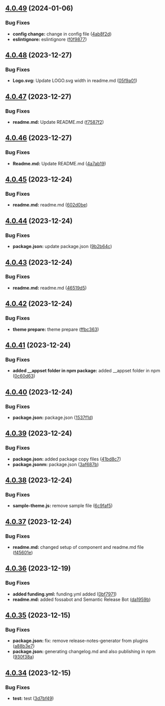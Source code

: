 ## [4.0.49](https://github.com/opensrc0/fe-theme/compare/v4.0.48...v4.0.49) (2024-01-06)


### Bug Fixes

* **config change:** change in config file ([4ab8f2d](https://github.com/opensrc0/fe-theme/commit/4ab8f2d89f0869b9e0aa89cd932978fe0eb5a1a1))
* **eslintignore:** eslintignore ([f0f9877](https://github.com/opensrc0/fe-theme/commit/f0f9877b36f036843995c5c13a22dd1ea2034aee))

## [4.0.48](https://github.com/opensrc0/fe-theme/compare/v4.0.47...v4.0.48) (2023-12-27)


### Bug Fixes

* **Logo.svg:** Update LOGO.svg width in readme.md ([05f9a01](https://github.com/opensrc0/fe-theme/commit/05f9a01cab650531ec4f8ba85a2b27d8d3ed422a))

## [4.0.47](https://github.com/opensrc0/fe-theme/compare/v4.0.46...v4.0.47) (2023-12-27)


### Bug Fixes

* **readme.md:** Update README.md ([f7587f2](https://github.com/opensrc0/fe-theme/commit/f7587f22d28e75a8afa84ef23c52045eb04136ec))

## [4.0.46](https://github.com/opensrc0/fe-theme/compare/v4.0.45...v4.0.46) (2023-12-27)


### Bug Fixes

* **Readme.md:** Update README.md ([4a7ab19](https://github.com/opensrc0/fe-theme/commit/4a7ab1972c3a6e1a17a01ba22257810d962b35c7))

## [4.0.45](https://github.com/opensrc0/fe-theme/compare/v4.0.44...v4.0.45) (2023-12-24)


### Bug Fixes

* **readme.md:** readme.md ([602d0be](https://github.com/opensrc0/fe-theme/commit/602d0beb043f74d8a59e638b8b4423e20820b992))

## [4.0.44](https://github.com/opensrc0/fe-theme/compare/v4.0.43...v4.0.44) (2023-12-24)


### Bug Fixes

* **package.json:** update package.json ([9b2b64c](https://github.com/opensrc0/fe-theme/commit/9b2b64c3d0df31e74f66331e875e740da0edf77a))

## [4.0.43](https://github.com/opensrc0/fe-theme/compare/v4.0.42...v4.0.43) (2023-12-24)


### Bug Fixes

* **readme.md:** readme.md ([46519d5](https://github.com/opensrc0/fe-theme/commit/46519d5005d9ffbd92f721ac444a3097e4f74ee5))

## [4.0.42](https://github.com/opensrc0/fe-theme/compare/v4.0.41...v4.0.42) (2023-12-24)


### Bug Fixes

* **theme prepare:** theme prepare ([ffbc363](https://github.com/opensrc0/fe-theme/commit/ffbc36386870fbd95fea43b6b41ea7cea6c0bea4))

## [4.0.41](https://github.com/opensrc0/fe-theme/compare/v4.0.40...v4.0.41) (2023-12-24)


### Bug Fixes

* **added __appset folder in npm package:** added __appset folder in npm ([0c60d63](https://github.com/opensrc0/fe-theme/commit/0c60d635462c0f9ccea6c5b1b74bedfa754bda10))

## [4.0.40](https://github.com/opensrc0/fe-theme/compare/v4.0.39...v4.0.40) (2023-12-24)


### Bug Fixes

* **package.json:** package.json ([1537f1d](https://github.com/opensrc0/fe-theme/commit/1537f1de846f0389d0eb23fe529a50acb0b6c844))

## [4.0.39](https://github.com/opensrc0/fe-theme/compare/v4.0.38...v4.0.39) (2023-12-24)


### Bug Fixes

* **package.json:** added package copy files ([41bd8c7](https://github.com/opensrc0/fe-theme/commit/41bd8c7a5d605f5f112303422ee0bb9ac640bf60))
* **package.jsonm:** package.json ([3af687b](https://github.com/opensrc0/fe-theme/commit/3af687b484925aec1dc2aedd02a2db03d006acf8))

## [4.0.38](https://github.com/opensrc0/fe-theme/compare/v4.0.37...v4.0.38) (2023-12-24)


### Bug Fixes

* **sample-theme.js:** remove sample file ([6c9faf5](https://github.com/opensrc0/fe-theme/commit/6c9faf5b7692d7602310ca0ef43a72c95872bf2d))

## [4.0.37](https://github.com/opensrc0/fe-theme/compare/v4.0.36...v4.0.37) (2023-12-24)


### Bug Fixes

* **readme.md:** changed setup of component and readme.md file ([f45601e](https://github.com/opensrc0/fe-theme/commit/f45601e5eec98b725a3bf2f48e92c0c95914cf22))

## [4.0.36](https://github.com/opensrc0/fe-theme/compare/v4.0.35...v4.0.36) (2023-12-19)


### Bug Fixes

* **added funding.yml:** funding.yml added ([0bf7971](https://github.com/opensrc0/fe-theme/commit/0bf79716e8fa8edea61e71dcd7bccdeb9ecdc5b2))
* **readme.md:** added fossabot and Semantic Release Bot ([da1959b](https://github.com/opensrc0/fe-theme/commit/da1959b49ed2d05b9c6fe6f9f9704edea68e47dc))

## [4.0.35](https://github.com/opensrc0/fe-theme/compare/v4.0.34...v4.0.35) (2023-12-15)


### Bug Fixes

* **package.json:** fix: remove release-notes-generator from plugins ([a88b3e7](https://github.com/opensrc0/fe-theme/commit/a88b3e7191bd81394fa3933aa48a4a1f0c10fb56))
* **package.json:** generating changelog.md and also publishing in npm ([930f38a](https://github.com/opensrc0/fe-theme/commit/930f38ab940bc703e3afb37373ed31891cf05ae0))

## [4.0.34](https://github.com/opensrc0/fe-theme/compare/v4.0.33...v4.0.34) (2023-12-15)


### Bug Fixes

* **test:** test ([3d7bf49](https://github.com/opensrc0/fe-theme/commit/3d7bf49d663ce203e434ccb57a02952bc451b324))
